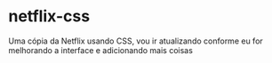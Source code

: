 # netflix-css
Uma cópia da Netflix usando CSS, vou ir atualizando conforme eu for melhorando a interface e adicionando mais coisas

